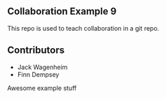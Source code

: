 
## Collaboration Example 9

This repo is used to teach collaboration in a git repo.

## Contributors

* Jack Wagenheim
* Finn Dempsey

Awesome example stuff
